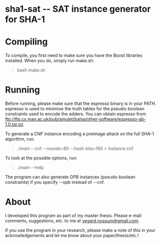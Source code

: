 sha1-sat -- SAT instance generator for SHA-1
============================================


# Compiling

To compile, you first need to make sure you have the Boost libraries
installed. When you do, simply run make.sh:

> bash make.sh


# Running

Before running, please make sure that the espresso binary is in your PATH.
espresso is used to minimise the truth tables for the pseudo-boolean
constraints used to encode the adders. You can obtain espresso from
<ftp://ftp.cs.man.ac.uk/pub/amulet/balsa/other-software/espresso-ab-1.0.tar.gz>.

To generate a CNF instance encoding a preimage attack on the full SHA-1
algorithm, run:

> ./main --cnf --rounds=80 --hash-bits=160 > instance.cnf

To look at the possible options, run:

> ./main --help

The program can also generate OPB instances (pseudo-boolean constraints) if
you specify --opb instead of --cnf.


# About

I developed this program as part of my master thesis. Please e-mail comments,
suggestions, etc. to me at <vegard.nossum@gmail.com>.

If you use the program in your research, please make a note of this in your
acknowledgements and let me know about your paper/thesis/etc.!
